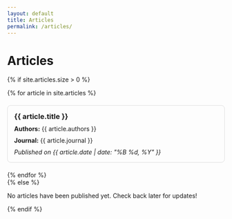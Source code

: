 ```yaml
---
layout: default
title: Articles
permalink: /articles/
---
```


# Articles

{% if site.articles.size > 0 %}
  <div style="display: flex; flex-direction: column; gap: 20px;">
    {% for article in site.articles %}
    <a href="{{ article.url | relative_url }}" style="text-decoration: none; color: inherit; border: 1px solid #ddd; border-radius: 8px; padding: 15px; transition: box-shadow 0.2s ease;">
      <div style="display: flex; flex-direction: column; gap: 10px;">
        <h3 style="margin: 0;">{{ article.title }}</h3>
        <p style="margin: 0;"><strong>Authors:</strong> {{ article.authors }}</p>
        <p style="margin: 0;"><strong>Journal:</strong> {{ article.journal }}</p>
        <p style="margin: 0; font-style: italic;">Published on {{ article.date | date: "%B %d, %Y" }}</p>
      </div>
    </a>
    {% endfor %}
  </div>
{% else %}
  <p>No articles have been published yet. Check back later for updates!</p>
{% endif %}

